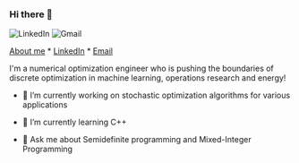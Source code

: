 ### Hi there 👋

![LinkedIn](https://img.shields.io/badge/LinkedIn-0077B5?style=for-the-badge&logo=linkedin&logoColor=white) ![Gmail](https://img.shields.io/badge/Gmail-D14836?style=for-the-badge&logo=gmail&logoColor=white)

[About me](https://edwardquarm.github.io/home/) * [LinkedIn](https://www.linkedin.com/in/edward-quarm/) * [Email](edwardarthur.quarmjnr@mavs.uta.edu)

I'm a numerical optimization engineer who is pushing the boundaries of discrete optimization in machine learning, operations research and energy!

* 🔭 I’m currently working on stochastic optimization algorithms for various applications

* 🌱 I’m currently learning C++


* 💬 Ask me about Semidefinite programming and Mixed-Integer Programming
<!--
**edwardquarm/edwardquarm** is a ✨ _special_ ✨ repository because its `README.md` (this file) appears on your GitHub profile.

Here are some ideas to get you started:

*🔭 I’m currently working on ...
- 🌱 I’m currently learning ...
- 👯 I’m looking to collaborate on ...
- 🤔 I’m looking for help with ...
- 💬 Ask me about ...
- 📫 How to reach me: ...
- 😄 Pronouns: ...
- ⚡ Fun fact: ...
-->

